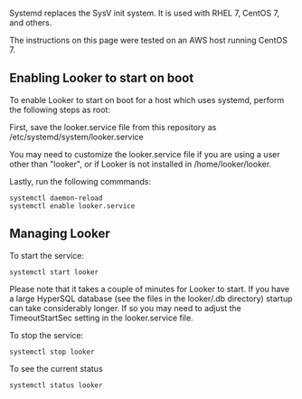 Systemd replaces the SysV init system. It is used with RHEL 7, CentOS 7, and others. 

The instructions on this page were tested on an AWS host running CentOS 7.  

## Enabling Looker to start on boot
To enable Looker to start on boot for a host which uses systemd, perform the following steps as root:

First, save the looker.service file from this repository as /etc/systemd/system/looker.service

You may need to customize the looker.service file if you are using a user other than "looker", or if
Looker is not installed in /home/looker/looker.

Lastly, run the following commmands:

```
systemctl daemon-reload
systemctl enable looker.service
```

## Managing Looker

To start the service:
```
systemctl start looker
```
Please note that it takes a couple of minutes for Looker to start. If you have a large HyperSQL database
(see the files in the looker/.db directory) startup can take considerably longer. If so you may need to
adjust the TimeoutStartSec setting in the looker.service file.

To stop the service:
```
systemctl stop looker
```

To see the current status
```
systemctl status looker
```
